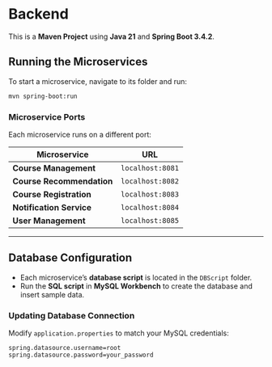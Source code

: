 # Backend

This is a **Maven Project** using **Java 21** and **Spring Boot 3.4.2**.

## Running the Microservices
To start a microservice, navigate to its folder and run:

```sh
mvn spring-boot:run
```

### Microservice Ports
Each microservice runs on a different port:

| Microservice             | URL               |
|--------------------------|-------------------|
| **Course Management**    | `localhost:8081`  |
| **Course Recommendation** | `localhost:8082` |
| **Course Registration**  | `localhost:8083`  |
| **Notification Service** | `localhost:8084`  |
| **User Management**      | `localhost:8085`  |

---

## Database Configuration
- Each microservice’s **database script** is located in the `DBScript` folder.
- Run the **SQL script** in **MySQL Workbench** to create the database and insert sample data.

### Updating Database Connection
Modify `application.properties` to match your MySQL credentials:

```properties
spring.datasource.username=root
spring.datasource.password=your_password
